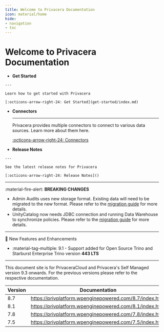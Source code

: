 ```yaml
---
title: Welcome to Privacera Documentation
icon: material/home
hide:
- navigation
- toc
---
```


# Welcome to Privacera Documentation


<div class="grid cards" markdown>


-    __Get Started__

    ---

    Learn how to get started with Privacera

    [:octicons-arrow-right-24: Get Started](get-started/index.md)

-   __Connectors__

    ---

    Privacera provides multiple connectors to connect to various data sources. Learn more about them here.

    [:octicons-arrow-right-24: Connectors](connectors/index.md)


-    __Release Notes__

    ---

    See the latest release notes for Privacera

    [:octicons-arrow-right-24: Release Notes]()


</div>

---

:material-fire-alert: **BREAKING CHANGES**

- Admin Audits uses new storage format. Existing data will need to be migrated to the new format. Please refer to the [migration guide](work-in-progress.md) for more details.
- UnityCatalog now needs JDBC connection and running Data Warehouse to synchronize policies. Please refer to the [migration guide](work-in-progress.md) for more details.
---

:partying_face: New Features and Enhancements

- :material-tag-multiple: 9.1 - Support added for Open Source Trino and Starburst Enterprise Trino version **443 LTS**


---

This document site is for PrivaceraCloud and Privacera's Self Managed version 9.3 onwards. For the previous versions 
please refer to the respective documentation.

| Version | Documentation                                           |
|---------|---------------------------------------------------------|
| 8.7     | https://privplatform.wpenginepowered.com/8.7/index.html |
| 8.1     | https://privplatform.wpenginepowered.com/8.1/index.html |
| 7.8     | https://privplatform.wpenginepowered.com/7.8/index.html |
| 7.5     | https://privplatform.wpenginepowered.com/7.5/index.html |


